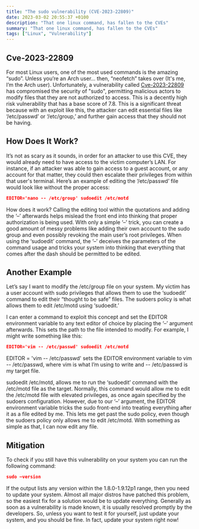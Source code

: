 ```yaml
---
title: "The sudo vulnerability (CVE-2023-22809)"
date: 2023-03-02 20:55:37 +0100
description: "That one linux command, has fallen to the CVEs"
summary: "That one linux command, has fallen to the CVEs"
tags: ["Linux", "Vulnerability"]
---
```


## Cve-2023-22809
For most Linux users, one of the most used commands is the amazing “sudo”. Unless you’re an Arch user… then, “neofetch” takes over (It's me, I’m the Arch user). Unfortunately, a vulnerability called [Cve-2023-22809](https://nvd.nist.gov/vuln/detail/CVE-2023-22809) has compromised the security of "sudo", permitting malicious actors to modify files that they are not authorized to access. This is a decently high risk vulnerability that has a base score of 7.8. This is a significant threat because with an exploit like this, the attacker can edit essential files like ‘/etc/passwd’ or ‘/etc/group,’ and further gain access that they should not be having.

## How Does It Work?
It’s not as scary as it sounds, in order for an attacker to use this CVE, they would already need to have access to the victim computer’s LAN. For instance, if an attacker was able to gain access to a guest account, or any account for that matter, they could then escalate their privileges from within that user's terminal. Here’s an example of editing the ‘/etc/passwd’ file would look like without the proper access:

```json
EDITOR='nano -- /etc/group' sudoedit /etc/motd
```

How does it work? Calling the editing tool within the quotations and adding the ‘–’ afterwards helps mislead the front end into thinking that proper authorization is being used. With only a simple ‘–’ trick, you can create a good amount of messy problems like adding their own account to the sudo group and even possibly revoking the main user’s root privileges. When using the ‘sudoedit’ command, the ‘–’ deceives the parameters of the command usage and tricks your system into thinking that everything that comes after the dash should be permitted to be edited.

## Another Example
Let’s say I want to modify the /etc/group file on your system. My victim has a user account with sudo privileges that allows them to use the ‘sudoedit’ command to edit their “thought to be safe” files. The sudoers policy is what allows them to edit /etc/motd using ‘sudoedit.’

I can enter a command to exploit this concept and set the EDITOR environment variable to any text editor of choice by placing the ‘–’ argument afterwards. This sets the path to the file intended to modify. For example, I might write something like this:

```json
EDITOR='vim -- /etc/passwd' sudoedit /etc/motd
```

EDITOR = 'vim -- /etc/passwd' sets the EDITOR environment variable to vim -- /etc/passwd, where vim is what I’m using to write and -- /etc/passwd is my target file.

sudoedit /etc/motd, allows me to run the ‘sudoedit’ command with the /etc/motd file as the target. Normally, this command would allow me to edit the /etc/motd file with elevated privileges, as once again specified by the sudoers configuration. However, due to our ‘–’ argument, the EDITOR environment variable tricks the sudo front-end into treating everything after it as a file edited by me. This lets me get past the sudo policy, even though the sudoers policy only allows me to edit /etc/motd. With something as simple as that, I can now edit any file.

## Mitigation

To check if you still have this vulnerability on your system you can run the following command:

```json
sudo –version
```

If the output lists any version within the 1.8.0-1.9.12p1 range, then you need to update your system. Almost all major distros have patched this problem, so the easiest fix for a solution would be to update everything. Generally as soon as a vulnerability is made known, it is usually resolved promptly by the developers. So, unless you want to test it for yourself, just update your system, and you should be fine. In fact, update your system right now!






